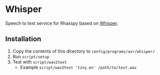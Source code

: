 # Whisper

Speech to text service for Rhasspy based on [Whisper](https://github.com/openai/whisper).


## Installation

1. Copy the contents of this directory to `config/programs/asr/whisper/`
2. Run `script/setup`
3. Test with `script/wav2text`
    * Example `script/wav2text 'tiny.en' /path/to/test.wav`
